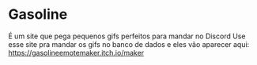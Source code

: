 # Gasoline
É um site que pega pequenos gifs perfeitos para mandar no Discord 
Use esse site pra mandar os gifs no banco de dados e eles vão aparecer aqui: https://gasolineemotemaker.itch.io/maker
